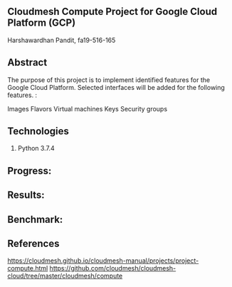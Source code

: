 ## Cloudmesh Compute Project for  Google Cloud Platform (GCP)
Harshawardhan  Pandit, fa19-516-165


## Abstract
The purpose of this project is to implement identified features for the Google Cloud Platform. Selected interfaces will be
added for the following features. :

Images
Flavors
Virtual machines
Keys
Security groups

## Technologies
1. Python 3.7.4

## Progress:


## Results:

## Benchmark:

## 

## References
https://cloudmesh.github.io/cloudmesh-manual/projects/project-compute.html
https://github.com/cloudmesh/cloudmesh-cloud/tree/master/cloudmesh/compute
